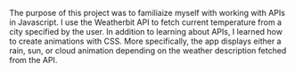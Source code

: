 The purpose of this project was to familiaize myself with working with APIs in Javascript. I use the Weatherbit API to fetch current temperature from a city specified by the user. In addition to learning about APIs, I learned how to create animations with CSS. More specifically, the app displays either a rain, sun, or cloud animation depending on the weather description fetched from the API. 

